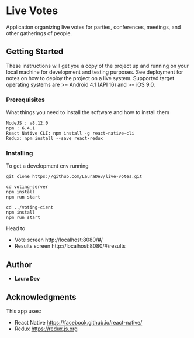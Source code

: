 # Live Votes

Application organizing live votes for parties, conferences, meetings, and other gatherings of people.

## Getting Started

These instructions will get you a copy of the project up and running on your local machine for development and testing purposes. See deployment for notes on how to deploy the project on a live system. Supported target operating systems are >= Android 4.1 (API 16) and >= iOS 9.0.

### Prerequisites

What things you need to install the software and how to install them

```
NodeJS : v8.12.0
npm : 6.4.1
React Native CLI: npm install -g react-native-cli
Redux: npm install --save react-redux
```

### Installing

To get a development env running

```
git clone https://github.com/LauraDev/live-votes.git

cd voting-server
npm install
npm run start

cd ../voting-cient
npm install
npm run start
```

Head to 
- Vote screen http://localhost:8080/#/
- Results screen http://localhost:8080/#/results

<!-- ## Android Deployment


```
react-native run-android
```

## iOS Deployment


```
react-native run-ios // or use xcode
``` -->

## Author

* **Laura Dev**


## Acknowledgments

This app uses:
* React Native https://facebook.github.io/react-native/
* Redux https://redux.js.org
